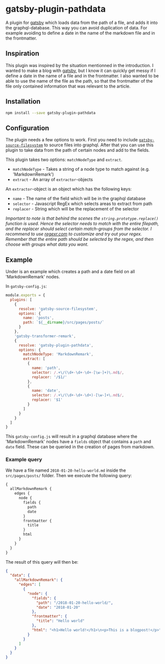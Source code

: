 # gatsby-plugin-pathdata

A plugin for [gatsby](https://www.gatsbyjs.org)  which loads data from the path of a file, and adds it into the graphql-database. This way you can avoid duplication of data. For example avoiding to define a date in the name of the markdown file and in the frontmatter. 

## Inspiration

This plugin was inspired by the situation mentionned in the introduction. I wanted to make a blog with [gatsby](https://www.gatsbyjs.org), but I know it can quickly get messy if I define a date in the name of a file and in the frontmatter. I also wanted to be able to use the name of the file as the path, so that the frontmatter of the file only contained information that was relevant to the article.

## Installation

```bash
npm install --save gatsby-plugin-pathdata
```

## Configuration

The plugin needs a few options to work. First you need to include [`gatsby-source-filesystem`](https://github.com/gatsbyjs/gatsby/tree/master/packages/gatsby-source-filesystem) to source files into graphql. After that you can use this plugin to take data from the path of certain nodes and add to the fields.

This plugin takes two options: `matchNodeType` and `extract`.

- `matchNodeType` - Takes a string of a node type to match against (e.g. 'MarkdownRemark')
- `extract` - An array of `extractor`-objects

An `extractor`-object is an object which has the following keys:

- `name` - The name of the field which will be in the graphql database
- `selector` - Javascript RegEx which selects areas to extract from path
- `replacer` - String which will be the replacement of the selector

*Important to note is that behind the scenes the `string.prototype.replace()` function is used. Hence the selector needs to match with the entire filepath, and the replacer should select certain match-groups from the selector. I recommend to use [regexr.com](https://regexr.com/) to customize and try out your regex. Remember that the entire path should be selected by the regex, and then choose with groups what data you want.*

## Example

Under is an example which creates a path and a date field on all 'MarkdownRemark' nodes. 

In `gatsby-config.js`:

```javascript
module.exports = {
  plugins: [
    {
      resolve: 'gatsby-source-filesystem',
      options: {
        name: 'posts',
        path: `${__dirname}/src/pages/posts/`
      }
    },
    'gatsby-transformer-remark',
    {
      resolve: 'gatsby-plugin-pathdata',
      options: {
        matchNodeType: 'MarkdownRemark',
        extract: [
          {
            name: 'path',
            selector: /.+\/(\d+-\d+-\d+-[\w-]+)\.md$/,
            replacer: '/$1/'
          },
          {
            name: 'date',
            selector: /.+\/(\d+-\d+-\d+)-[\w-]+\.md$/,
            replacer: '$1'
          }
        ]
      }
    }
  ]
}
```

This `gatsby-config.js` will result in a graphql database where the 'MarkdownRemark' nodes have a `fields` object that contains a `path` and `date` field. These can be queried in the creation of pages from markdown.

### Example query

We have a file named `2018-01-20-hello-world.md` inside the `src/pages/posts/` folder. Then we execute the following query:

```graphql
{
  allMarkdownRemark {
    edges {
      node {
        fields {
          path
          date
        }
        frontmatter {
          title
        }
        html
      }
    }
  }
}
```

The result of this query will then be:

```json
{
  "data": {
    "allMarkdownRemark": {
      "edges": [
        {
          "node": {
            "fields": {
              "path": "/2018-01-20-hello-world/",
              "date": "2018-01-20"
            },
            "frontmatter": {
              "title": "Hello world"
            },
            "html": "<h1>Hello world!</h1>\n<p>This is a blogpost!</p>"
          }
        }
      ]
    }
  }
}
```

